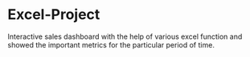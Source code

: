 # Excel-Project
Interactive sales dashboard with the help of various excel function and showed the important metrics for the particular period of time.
